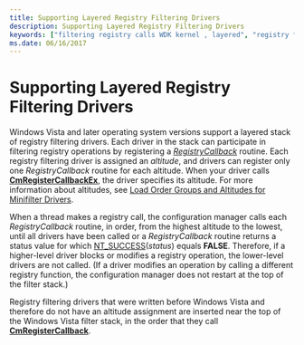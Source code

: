 ```yaml
---
title: Supporting Layered Registry Filtering Drivers
description: Supporting Layered Registry Filtering Drivers
keywords: ["filtering registry calls WDK kernel , layered", "registry filtering drivers WDK kernel , layered", "layered registry filtering drivers WDK kernel"]
ms.date: 06/16/2017
---
```


# Supporting Layered Registry Filtering Drivers


Windows Vista and later operating system versions support a layered stack of registry filtering drivers. Each driver in the stack can participate in filtering registry operations by registering a [*RegistryCallback*](/windows-hardware/drivers/ddi/wdm/nc-wdm-ex_callback_function) routine. Each registry filtering driver is assigned an *altitude*, and drivers can register only one *RegistryCallback* routine for each altitude. When your driver calls [**CmRegisterCallbackEx**](/windows-hardware/drivers/ddi/wdm/nf-wdm-cmregistercallbackex), the driver specifies its altitude. For more information about altitudes, see [Load Order Groups and Altitudes for Minifilter Drivers](../ifs/load-order-groups-and-altitudes-for-minifilter-drivers.md).

When a thread makes a registry call, the configuration manager calls each *RegistryCallback* routine, in order, from the highest altitude to the lowest, until all drivers have been called or a *RegistryCallback* routine returns a status value for which [NT\_SUCCESS](using-ntstatus-values.md)(*status*) equals **FALSE**. Therefore, if a higher-level driver blocks or modifies a registry operation, the lower-level drivers are not called. (If a driver modifies an operation by calling a different registry function, the configuration manager does not restart at the top of the filter stack.)

Registry filtering drivers that were written before Windows Vista and therefore do not have an altitude assignment are inserted near the top of the Windows Vista filter stack, in the order that they call [**CmRegisterCallback**](/windows-hardware/drivers/ddi/wdm/nf-wdm-cmregistercallback).

 

